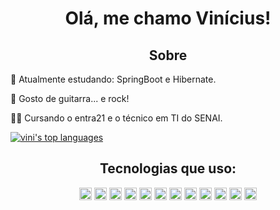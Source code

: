 <h1 align='center'>Olá, me chamo Vinícius!</h1>

<h2 align='center'> Sobre </h2>

<p>🌱 Atualmente estudando: SpringBoot e Hibernate.</p>
<p>🎸 Gosto de guitarra... e rock!</p>
<p>👨‍💻 Cursando o entra21 e o técnico em TI do SENAI.</p>

  [![vini's top languages](https://github-readme-stats.vercel.app/api/top-langs/?username=viniciusleitempergher&theme=blue-green)](https://github.com/viniciusleitempergher/github-readme-stats)

<h2 align='center'>Tecnologias que uso:</h2>

<div align="center">
  <img height="20" src="https://img.shields.io/badge/HTML5-E34F26?style=for-the-badge&logo=html5&logoColor=white">
  <img height="20" src="https://img.shields.io/badge/CSS3-1572B6?style=for-the-badge&logo=css3&logoColor=white">
  <img height="20" src="https://img.shields.io/badge/JavaScript-F7DF1E?style=for-the-badge&logo=javascript&logoColor=black">
  <img height="20" src="https://img.shields.io/badge/TypeScript-007ACC?style=for-the-badge&logo=typescript&logoColor=white">
  <img height="20" src="https://img.shields.io/badge/Java-ED8B00?style=for-the-badge&logo=java&logoColor=white">
  <img height="20" src="https://img.shields.io/badge/MySQL-00000F?style=for-the-badge&logo=mysql&logoColor=white">
  <img height="20" src="https://img.shields.io/badge/PostgreSQL-316192?style=for-the-badge&logo=postgresql&logoColor=white">
  <img height="20" src="https://img.shields.io/badge/React_Native-20232A?style=for-the-badge&logo=react&logoColor=61DAFB">
  <img height="20" src="https://img.shields.io/badge/npm-CB3837?style=for-the-badge&logo=npm&logoColor=white">
  <img height="20" src="https://img.shields.io/badge/Yarn-2C8EBB?style=for-the-badge&logo=yarn&logoColor=white">
  <img height="20" src="https://img.shields.io/badge/React-20232A?style=for-the-badge&logo=react&logoColor=61DAFB">
  <img height="20" src="https://img.shields.io/badge/Git-F05032?style=for-the-badge&logo=git&logoColor=white">
</div>
